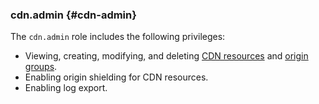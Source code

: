 ### cdn.admin {#cdn-admin}

The `cdn.admin` role includes the following privileges:

* Viewing, creating, modifying, and deleting [CDN resources](../cdn/concepts/resource.md) and [origin groups](../cdn/concepts/origins.md).
* Enabling origin shielding for CDN resources.
* Enabling log export.

